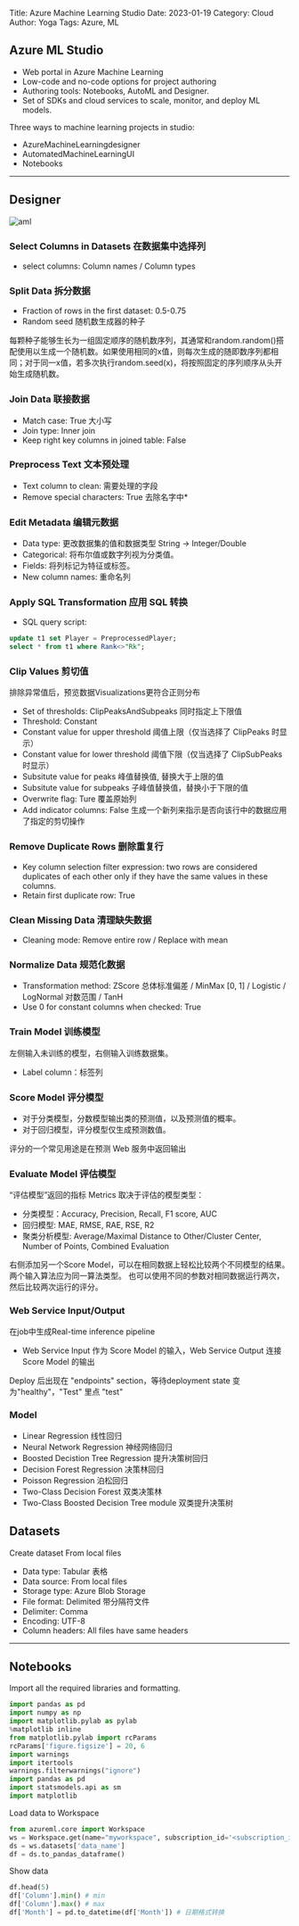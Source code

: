Title: Azure Machine Learning Studio
Date: 2023-01-19
Category: Cloud
Author: Yoga
Tags: Azure, ML

## Azure ML Studio

* Web portal in Azure Machine Learning
* Low-code and no-code options for project authoring
* Authoring tools: Notebooks, AutoML and Designer.
* Set of SDKs and cloud services to scale, monitor, and deploy ML
models.

Three ways to machine learning projects in studio:
* AzureMachineLearningdesigner 
* AutomatedMachineLearningUI 
* Notebooks

---

## Designer

![aml](img/aml1.png)

### Select Columns in Datasets 在数据集中选择列

* select columns: Column names / Column types

### Split Data 拆分数据

* Fraction of rows in the first dataset: 0.5-0.75
* Random seed 随机数生成器的种子

每颗种子能够生长为一组固定顺序的随机数序列，其通常和random.random()搭配使用以生成一个随机数。如果使用相同的x值，则每次生成的随即数序列都相同；对于同一x值，若多次执行random.seed(x)，将按照固定的序列顺序从头开始生成随机数。

### Join Data 联接数据

* Match case: True 大小写
* Join type: Inner join
* Keep right key columns in joined table: False

### Preprocess Text 文本预处理

* Text column to clean: 需要处理的字段
* Remove special characters: True 去除名字中*

### Edit Metadata 编辑元数据

* Data type: 更改数据集的值和数据类型 String -> Integer/Double
* Categorical: 将布尔值或数字列视为分类值。
* Fields: 将列标记为特征或标签。
* New column names: 重命名列

### Apply SQL Transformation 应用 SQL 转换

* SQL query script:
```sql
update t1 set Player = PreprocessedPlayer;
select * from t1 where Rank<>"Rk";
```

### Clip Values 剪切值

排除异常值后，预览数据Visualizations更符合正则分布

* Set of thresholds: ClipPeaksAndSubpeaks 同时指定上下限值
* Threshold: Constant
* Constant value for upper threshold 阈值上限（仅当选择了 ClipPeaks 时显示）
* Constant value for lower threshold 阈值下限（仅当选择了 ClipSubPeaks 时显示）
* Subsitute value for peaks 峰值替换值, 替换大于上限的值
* Subsitute value for subpeaks 子峰值替换值，替换小于下限的值
* Overwrite flag: Ture 覆盖原始列
* Add indicator columns: False 生成一个新列来指示是否向该行中的数据应用了指定的剪切操作

### Remove Duplicate Rows 删除重复行

* Key column selection filter expression: two rows are considered duplicates of each other only if they have the same values in these columns.
* Retain first duplicate row: True

### Clean Missing Data 清理缺失数据

* Cleaning mode: Remove entire row / Replace with mean

### Normalize Data 规范化数据

* Transformation method: ZScore 总体标准偏差 / MinMax [0, 1] / Logistic / LogNormal 对数范围 / TanH
* Use 0 for constant columns when checked: True

### Train Model 训练模型

左侧输入未训练的模型，右侧输入训练数据集。

* Label column：标签列
### Score Model 评分模型

* 对于分类模型，分数模型输出类的预测值，以及预测值的概率。
* 对于回归模型，评分模型仅生成预测数值。

评分的一个常见用途是在预测 Web 服务中返回输出
### Evaluate Model 评估模型

“评估模型”返回的指标 Metrics 取决于评估的模型类型：

* 分类模型：Accuracy, Precision, Recall, F1 score, AUC
* 回归模型: MAE, RMSE, RAE, RSE, R2
* 聚类分析模型: Average/Maximal Distance to Other/Cluster Center, Number of Points, Combined Evaluation

右侧添加另一个Score Model，可以在相同数据上轻松比较两个不同模型的结果。 两个输入算法应为同一算法类型。 也可以使用不同的参数对相同数据运行两次，然后比较两次运行的评分。

### Web Service Input/Output

在job中生成Real-time inference pipeline

* Web Service Input 作为 Score Model
的输入，Web Service Output 连接 Score Model
的输出

Deploy 后出现在 "endpoints" section，等待deployment state 变为"healthy"，"Test" 里点 "test"

### Model

* Linear Regression 线性回归
* Neural Network Regression 神经网络回归
* Boosted Decistion Tree Regression 提升决策树回归
* Decision Forest Regression 决策林回归
* Poisson Regression 泊松回归
* Two-Class Decision Forest 双类决策林
* Two-Class Boosted Decision Tree module 双类提升决策树

## Datasets

Create dataset From local files

* Data type: Tabular 表格
* Data source: From local files
* Storage type: Azure Blob Storage
* File format: Delimited 带分隔符文件
* Delimiter: Comma
* Encoding: UTF-8
* Column headers: All files have same headers

---

## Notebooks

Import all the required libraries and formatting.

```python
import pandas as pd
import numpy as np
import matplotlib.pylab as pylab
%matplotlib inline
from matplotlib.pylab import rcParams
rcParams['figure.figsize'] = 20, 6
import warnings
import itertools
warnings.filterwarnings("ignore")
import pandas as pd
import statsmodels.api as sm
import matplotlib
```

Load data to Workspace

```python
from azureml.core import Workspace
ws = Workspace.get(name="myworkspace", subscription_id='<subscription_id>', resource_group='myresourcegroup')
ds = ws.datasets['data_name']
df = ds.to_pandas_dataframe()
```

Show data

```python
df.head(5)
df['Column'].min() # min
df['Column'].max() # max
df['Month'] = pd.to_datetime(df['Month']) # 日期格式转换
```